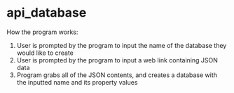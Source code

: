 # api_database
How the program works:
1. User is prompted by the program to input the name of the database they would like to create
2. User is prompted by the program to input a web link containing JSON data
3. Program grabs all of the JSON contents, and creates a database with the inputted name and its property values